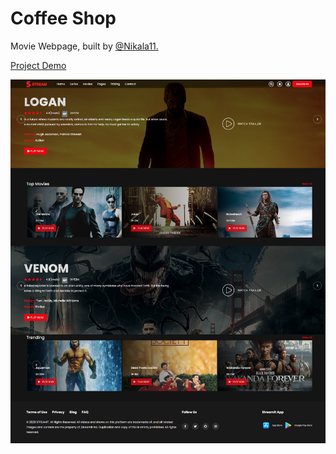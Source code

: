 # Coffee Shop

<p>Movie Webpage, built by <a href="https://github.com/Nikala11">@Nikala11.</a></p>

<a href="https://movie-webpage-react.netlify.app/">Project Demo</a>

![Uploading Movie-Webpage-React-master.png…](public/Images/Movie-Webpage-React.png)
